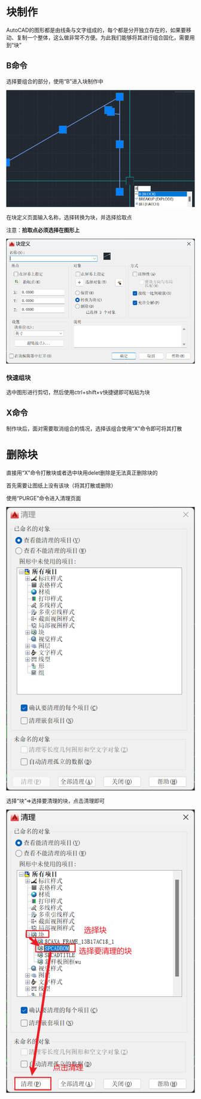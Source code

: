 # 块制作

AutoCAD的图形都是由线条与文字组成的，每个都是分开独立存在的，如果要移动、复制一个整体，这么做非常不方便。为此我们能够将其进行组合固化，需要用到“块”

## B命令

选择要组合的部分，使用“B”进入块制作中

![Snipaste_2024-03-14_10-32-19](./assets/Snipaste_2024-03-14_10-32-19.png)

在块定义页面输入名称，选择转换为块，并选择拾取点

注意：**拾取点必须选择在图形上**

![Snipaste_2024-03-14_10-33-46](./assets/Snipaste_2024-03-14_10-33-46.png)

### 快速组块

选中图形进行剪切，然后使用ctrl+shift+v快捷键即可粘贴为块

## X命令

制作块后，面对需要取消组合的情况，选择该组合使用“X”命令即可将其打散

# 删除块

直接用“X”命令打散块或者选中块用delet删除是无法真正删除块的

首先需要让图纸上没有该块（将其打散或删除）

使用“PURGE”命令进入清理页面

![Snipaste_2024-03-18_19-22-56](./assets/Snipaste_2024-03-18_19-22-56.png)

选择“块”=>选择要清理的块，点击清理即可

![Snipaste_2024-03-18_19-24-43](./assets/Snipaste_2024-03-18_19-24-43.png)
